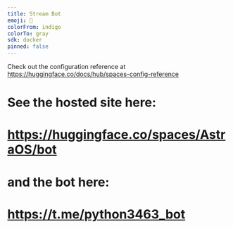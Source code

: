 ```yaml
---
title: Stream Bot
emoji: 👀
colorFrom: indigo
colorTo: gray
sdk: docker
pinned: false
---
```


Check out the configuration reference at https://huggingface.co/docs/hub/spaces-config-reference

# See the hosted site here:
# https://huggingface.co/spaces/AstraOS/bot
# and the bot here:
# https://t.me/python3463_bot
